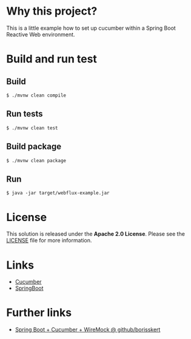 # Why this project?

This is a little example how to set up cucumber within a Spring Boot Reactive Web environment.

# Build and run test

## Build

```shell script
$ ./mvnw clean compile
```

## Run tests

```shell script
$ ./mvnw clean test
```

## Build package

```shell script
$ ./mvnw clean package
```

## Run

```shell script
$ java -jar target/webflux-example.jar
```

# License

This solution is released under the **Apache 2.0 License**.
Please see the [LICENSE](LICENSE.txt) file for more information.

# Links

* [Cucumber](https://cucumber.io/)
* [SpringBoot](https://spring.io/projects/spring-boot)

# Further links

* [Spring Boot + Cucumber + WireMock @ github/borisskert](https://github.com/borisskert/springboot-cucumber-wiremock-example)
